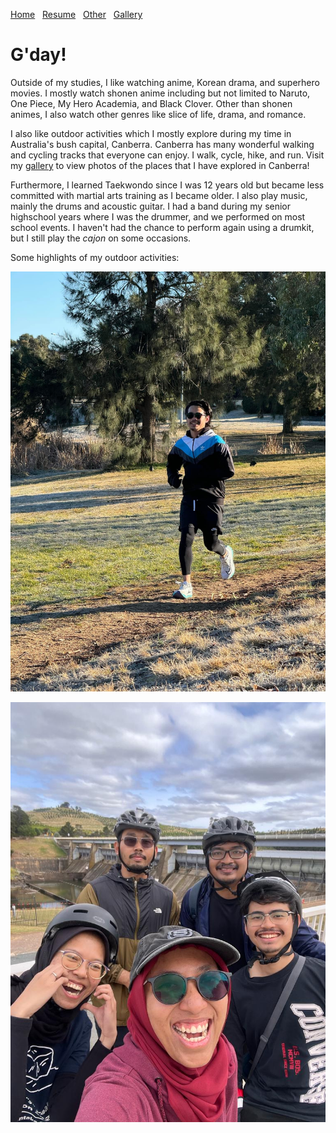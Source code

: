 [Home](./)&nbsp;&nbsp;&nbsp;[Resume](assets/resume.pdf)&nbsp;&nbsp;&nbsp;[Other](./other.html)&nbsp;&nbsp;&nbsp;[Gallery](./gallery.html)

# G'day!

Outside of my studies, I like watching anime, Korean drama, and superhero movies. I mostly watch shonen anime including but not limited to Naruto, One Piece, My Hero Academia, and Black Clover. Other than shonen animes, I also watch other genres like slice of life, drama, and romance.

I also like outdoor activities which I mostly explore during my time in Australia's bush capital, Canberra. Canberra has many wonderful walking and cycling tracks that everyone can enjoy. I walk, cycle, hike, and run. Visit my [gallery](./gallery.html) to view photos of the places that I have explored in Canberra!

Furthermore, I learned Taekwondo since I was 12 years old but became less committed with martial arts training as I became older. I also play music, mainly the drums and acoustic guitar. I had a band during my senior highschool years where I was the drummer, and we performed on most school events. I haven't had the chance to perform again using a drumkit, but I still play the _cajon_ on some occasions.

Some highlights of my outdoor activities:

![Parkrun](/assets/img/IMG_1958.JPG)

![Cycling](/assets/img/1000057688.JPG)
